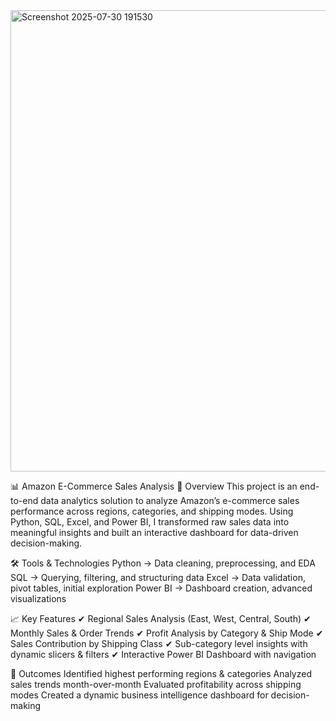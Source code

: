 <img width="1318" height="738" alt="Screenshot 2025-07-30 191530" src="https://github.com/user-attachments/assets/76abb99b-ebbf-43e6-9711-682212904beb" />

📊 Amazon E-Commerce Sales Analysis
📌 Overview
This project is an end-to-end data analytics solution to analyze Amazon’s e-commerce sales performance across regions, categories, and shipping modes. Using Python, SQL, Excel, and Power BI, I transformed raw sales data into meaningful insights and built an interactive dashboard for data-driven decision-making.

🛠 Tools & Technologies
Python → Data cleaning, preprocessing, and EDA
SQL → Querying, filtering, and structuring data
Excel → Data validation, pivot tables, initial exploration
Power BI → Dashboard creation, advanced visualizations

📈 Key Features
✔ Regional Sales Analysis (East, West, Central, South)
✔ Monthly Sales & Order Trends
✔ Profit Analysis by Category & Ship Mode
✔ Sales Contribution by Shipping Class
✔ Sub-category level insights with dynamic slicers & filters
✔ Interactive Power BI Dashboard with navigation

🚀 Outcomes
Identified highest performing regions & categories
Analyzed sales trends month-over-month
Evaluated profitability across shipping modes
Created a dynamic business intelligence dashboard for decision-making
